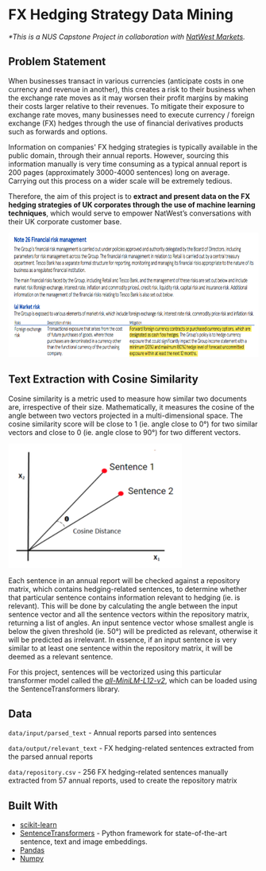 # FX Hedging Strategy Data Mining

_*This is a NUS Capstone Project in collaboration with [NatWest Markets](https://www.natwest.com/corporates.html)._

## Problem Statement

When businesses transact in various currencies (anticipate costs in one currency and revenue in another), this creates a risk to their business when the exchange rate moves as it may worsen their profit margins by making their costs larger relative to their revenues. To mitigate their exposure to exchange rate moves, many businesses need to execute currency / foreign exchange (FX) hedges through the use of financial derivatives products such as forwards and options. 

Information on companies' FX hedging strategies is typically available in the public domain, through their annual reports. However, sourcing this information manually is very time consuming as a typical annual report is 200 pages (approximately 3000-4000 sentences) long on average. Carrying out this process on a wider scale will be extremely tedious.

Therefore, the aim of this project is to **extract and present data on the FX hedging strategies of UK corporates through the use of machine learning techniques**, which would serve to empower NatWest’s conversations with their UK corporate customer base. 

<kbd> <img src="imgs/HedgingStrategy.png" width="700" height="250" /> 

## Text Extraction with Cosine Similarity

Cosine similarity is a metric used to measure how similar two documents are, irrespective of their size. Mathematically, it measures the cosine of the angle between two vectors projected in a multi-dimensional space. The cosine similarity score will be close to 1 (ie. angle close to 0°) for two similar vectors and close to 0 (ie. angle close to 90°) for two different vectors.

<kbd> <img src="imgs/CosineSimilarity.png" width="350" height="250" /> 

Each sentence in an annual report will be checked against a repository matrix, which contains hedging-related sentences, to determine whether that particular sentence contains information relevant to hedging (ie. is relevant). This will be done by calculating the angle between the input sentence vector and all the sentence vectors within the repository matrix, returning a list of angles. An input sentence vector whose smallest angle is below the given threshold (ie. 50°) will be predicted as relevant, otherwise it will be predicted as irrelevant. In essence, if an input sentence is very similar to at least one sentence within the repository
matrix, it will be deemed as a relevant sentence.

For this project, sentences will be vectorized using this particular transformer model called the _[all-MiniLM-L12-v2](https://www.sbert.net/docs/pretrained_models.html#sentence-embedding-models/)_, which can be loaded using the SentenceTransformers library.

## Data

`data/input/parsed_text` - Annual reports parsed into sentences 

`data/output/relevant_text` - FX hedging-related sentences extracted from the parsed annual reports

`data/repository.csv` - 256 FX hedging-related sentences manually extracted from 57 annual reports, used to create the repository matrix

## Built With

 - [scikit-learn](https://scikit-learn.org/stable/) 
 - [SentenceTransformers](https://www.sbert.net/) - Python framework for state-of-the-art sentence, text and image embeddings. 
 - [Pandas](https://pandas.pydata.org/) 
 - [Numpy](https://numpy.org/) 
